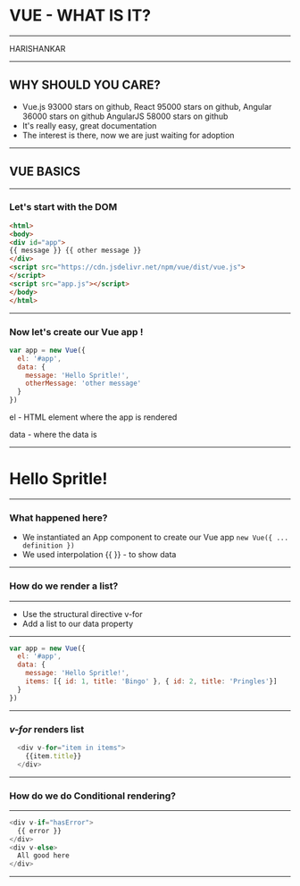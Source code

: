 # VUE - WHAT IS IT?
____
HARISHANKAR

---

## WHY SHOULD YOU CARE?
- Vue.js 93000 stars on github, React 95000 stars on
github, Angular 36000 stars on github AngularJS
58000 stars on github
- It's really easy, great documentation
- The interest is there, now we are just waiting for
adoption

---
## VUE BASICS
---
### Let's start with the DOM

```html
<html>
<body>
<div id="app">
{{ message }} {{ other message }}
</div>
<script src="https://cdn.jsdelivr.net/npm/vue/dist/vue.js">
</script>
<script src="app.js"></script>
</body>
</html>
```
---
### Now let's create our Vue app !

```js
var app = new Vue({
  el: '#app',
  data: {
    message: 'Hello Spritle!',
    otherMessage: 'other message'
  }
})
```
el - HTML element where the app is rendered

data - where the data is

---
# Hello Spritle!
---

### What happened here?

- We instantiated an App component to create our Vue app  ```new Vue({ ... definition })```
- We used interpolation {{ }} - to show data

---

### How do we render a list?

---

- Use the structural directive v-for
- Add a list to our data property

---

```js
var app = new Vue({
  el: '#app',
  data: {
    message: 'Hello Spritle!',
    items: [{ id: 1, title: 'Bingo' }, { id: 2, title: 'Pringles'}]
  }
})
```
---
### *v-for* renders list

```js
  <div v-for="item in items">
    {{item.title}}
  </div>
```
---

### How do we do Conditional rendering?

---

```js
<div v-if="hasError">
  {{ error }}
</div>
<div v-else>
  All good here
</div>
```

---